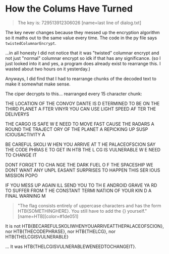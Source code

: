 # How the Colums Have Turned

> The key is: 729513912306026 [name=last line of dialog.txt]

The key never changes because they messed up the encryption algorithm so it maths out to the same value every time.
The code in the py file says `twistedColumnarEncrypt`.

...in all honesty I did not notice that it was "twisted" columnar encrypt and not just "normal" columnar encrypt so idk if that has any significance. (so I just looked into it and yes, a program does already exist to rearrange this. I wasted about two hours on it yesterday.)

Anyways, I did find that I had to rearrange chunks of the decoded text to make it somewhat make sense.

The ciper decrypts to this... rearranged every 15 character chunk:
 
THE LOCATION OF THE
CONVOY DANTE IS D
ETERMINED TO BE ON
THE THIRD PLANET A
FTER VINYR YOU CAN
USE LIGHT SPEED AF
TER THE DELIVERYS

THE CARGO IS SAFE W
E NEED TO MOVE FAST
CAUSE THE RADARS A
ROUND THE TRAJECT
ORY OF THE PLANET A
REPICKING UP SUSP
ICIOUSACTIVITY A

BE CAREFUL SKOLI W
HEN YOU ARRIVE AT T
HE PALACEOFSCION
SAY THE CODE PHRAS
E TO GET IN HTB THE L
CG IS VULNERABLE W
E NEED TO CHANGE IT 

DONT FORGET TO CHA
NGE THE DARK FUEL O
F THE SPACESHIP WE
DONT WANT ANY UNPL
EASANT SURPRISES
TO HAPPEN THIS SER
IOUS MISSION POPO

IF YOU MESS UP AGAIN
ILL SEND YOU TO TH
E ANDROID GRAVE YA
RD TO SUFFER FROM T
HE CONSTANT TERMI
NATION OF YOUR KIN
D A FINAL WARNING M

>"The flag consists entirely of uppercase characters and has the form HTB{SOMETHINGHERE}. You still have to add the {} yourself." [name=HTB][color=#1de051]

It is not HTB{BECAREFULSKOLIWHENYOUARRIVEATTHEPALACEOFSCION}, nor HTB{THECODEPHRASE}, nor HTB{THELCG}, nor HTB{THELCGISVULNERABLE}

...
It was HTB{THELCGISVULNERABLEWENEEDTOCHANGEIT}.
